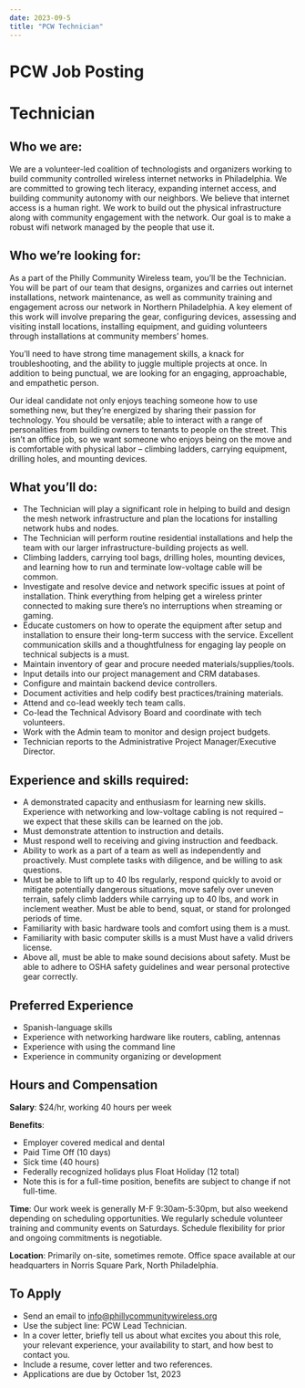 ```yaml
---
date: 2023-09-5
title: "PCW Technician"
---
```


# PCW Job Posting

# Technician

## Who we are:
We are a volunteer-led coalition of technologists and organizers working to build community controlled wireless internet networks in Philadelphia. We are committed to growing tech literacy, expanding internet access, and building community autonomy with our neighbors. We believe that internet access is a human right. We work to build out the physical infrastructure along with community engagement with the network. Our goal is to make a robust wifi network managed by the people that use it.

## Who we’re looking for:
As a part of the Philly Community Wireless team, you’ll be the Technician. You will be part of our team that designs, organizes and carries out internet installations, network maintenance, as well as community training and engagement across our network in Northern Philadelphia. A key element of this work will involve preparing the gear, configuring devices, assessing and visiting install locations, installing equipment, and guiding volunteers through installations at community members’ homes. 

You’ll need to have strong time management skills, a knack for troubleshooting, and the ability to juggle multiple projects at once. In addition to being punctual, we are looking for an engaging, approachable, and empathetic person. 

Our ideal candidate not only enjoys teaching someone how to use something new, but they’re energized by sharing their passion for technology. You should be versatile; able to interact with a range of personalities from building owners to tenants to people on the street. This isn’t an office job, so we want someone who enjoys being on the move and is comfortable with physical labor – climbing ladders, carrying equipment, drilling holes, and mounting devices. 

## What you’ll do:
* The Technician will play a significant role in helping to build and design the mesh network infrastructure and plan the locations for installing network hubs and nodes.
* The Technician will perform routine residential installations and help the team with our larger infrastructure-building projects as well.
* Climbing ladders, carrying tool bags, drilling holes, mounting devices, and learning how to run and terminate low-voltage cable will be common. 
* Investigate and resolve device and network specific issues at point of installation. Think everything from helping get a wireless printer connected to making sure there’s no interruptions when streaming or gaming.
* Educate customers on how to operate the equipment after setup and installation to ensure their long-term success with the service. Excellent communication skills and a thoughtfulness for engaging lay people on technical subjects is a must.
* Maintain inventory of gear and procure needed materials/supplies/tools.
* Input details into our project management and CRM databases.
* Configure and maintain backend device controllers.
* Document activities and help codify best practices/training materials.
* Attend and co-lead weekly tech team calls.
* Co-lead the Technical Advisory Board and coordinate with tech volunteers.
* Work with the Admin team to monitor and design project budgets.
* Technician reports to the Administrative Project Manager/Executive Director.

## Experience and skills required:
* A demonstrated capacity and enthusiasm for learning new skills. Experience with networking and low-voltage cabling is not required – we expect that these skills can be learned on the job.
* Must demonstrate attention to instruction and details.
* Must respond well to receiving and giving instruction and feedback.
* Ability to work as a part of a team as well as independently and proactively. Must complete tasks with diligence, and be willing to ask questions.
* Must be able to lift up to 40 lbs regularly, respond quickly to avoid or mitigate potentially dangerous situations, move safely over uneven terrain, safely climb ladders while carrying up to 40 lbs, and work in inclement weather. Must be able to bend, squat, or stand for prolonged periods of time.
* Familiarity with basic hardware tools and comfort using them is a must.
* Familiarity with basic computer skills is a must
  Must have a valid drivers license.
* Above all, must be able to make sound decisions about safety. Must be able to adhere to OSHA safety guidelines and wear personal protective gear correctly.

## Preferred Experience
* Spanish-language skills
* Experience with networking hardware like routers, cabling, antennas
* Experience with using the command line
* Experience in community organizing or development

## Hours and Compensation
**Salary**: $24/hr, working 40 hours per week  

**Benefits**: 
* Employer covered medical and dental
* Paid Time Off (10 days)
* Sick time (40 hours)
* Federally recognized holidays plus Float Holiday (12 total)
* Note this is for a full-time position, benefits are subject to change if not full-time.

**Time**: Our work week is generally M-F 9:30am-5:30pm, but also weekend depending on scheduling opportunities. We regularly schedule volunteer training and community events on Saturdays. Schedule flexibility for prior and ongoing commitments is negotiable. 

**Location**: Primarily on-site, sometimes remote. Office space available at our headquarters in Norris Square Park, North Philadelphia.

## To Apply
* Send an email to info@phillycommunitywireless.org
* Use the subject line: PCW Lead Technician.
* In a cover letter, briefly tell us about what excites you about this role, your relevant experience, your availability to start, and how best to contact you.
* Include a resume, cover letter and two references.
* Applications are due by October 1st, 2023
